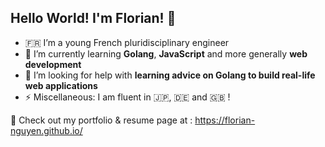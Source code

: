 <!--
**florian-nguyen/florian-nguyen** is a ✨ _special_ ✨ repository because its `README.md` (this file) appears on your GitHub profile.

Here are some ideas to get you started:

- 🔭 I’m currently working on ...
- 🌱 I’m currently learning ...
- 👯 I’m looking to collaborate on ...
- 🤔 I’m looking for help with ...
- 💬 Ask me about ...
- 📫 How to reach me: ...
- 😄 Pronouns: ...
- ⚡ Fun fact: ...
-->


## Hello World! I'm **Florian**! 👋

- :fr: I’m a young French pluridisciplinary engineer
- 🌱 I’m currently learning **Golang**, **JavaScript** and more generally **web development**
- 🤔 I’m looking for help with **learning advice on Golang to build real-life web applications**
- ⚡ Miscellaneous: I am fluent in :jp:, :de: and :uk: !

:pushpin: Check out my portfolio & resume page at : https://florian-nguyen.github.io/
